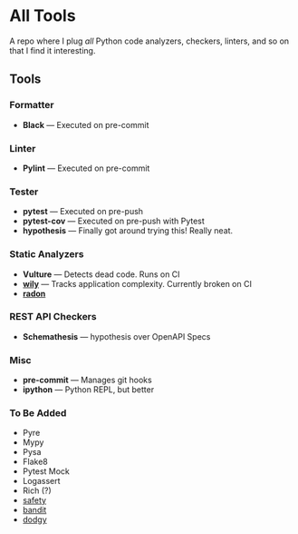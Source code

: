 # All Tools

A repo where I plug _all_ Python code analyzers, checkers, linters, and so on that I find it interesting.

## Tools

### Formatter

* **Black** ― Executed on pre-commit

### Linter

* **Pylint** ― Executed on pre-commit

### Tester

* **pytest** ― Executed on pre-push
* **pytest-cov** ― Executed on pre-push with Pytest
* **hypothesis** ― Finally got around trying this! Really neat.

### Static Analyzers

* **Vulture** ― Detects dead code. Runs on CI
* [**wily**](https://wily.readthedocs.io/) ― Tracks application complexity. Currently broken on CI
* [**radon**](https://radon.readthedocs.io/en/latest/)

### REST API Checkers

* **Schemathesis** ― hypothesis over OpenAPI Specs

### Misc

* **pre-commit** ― Manages git hooks
* **ipython** ― Python REPL, but better

### To Be Added

* Pyre
* Mypy
* Pysa
* Flake8
* Pytest Mock
* Logassert
* Rich (?)
* [safety](https://github.com/pyupio/safety)
* [bandit](https://github.com/PyCQA/bandit)
* [dodgy](https://github.com/landscapeio/dodgy)
